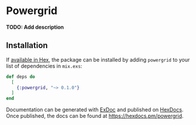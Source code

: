 # Powergrid

**TODO: Add description**

## Installation

If [available in Hex](https://hex.pm/docs/publish), the package can be installed
by adding `powergrid` to your list of dependencies in `mix.exs`:

```elixir
def deps do
  [
    {:powergrid, "~> 0.1.0"}
  ]
end
```

Documentation can be generated with [ExDoc](https://github.com/elixir-lang/ex_doc)
and published on [HexDocs](https://hexdocs.pm). Once published, the docs can
be found at <https://hexdocs.pm/powergrid>.


